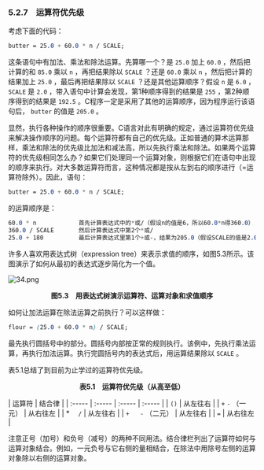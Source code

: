 ### 5.2.7　运算符优先级

考虑下面的代码：

```css
butter = 25.0 + 60.0 * n / SCALE;
```

这条语句中有加法、乘法和除法运算。先算哪一个？是 `25.0` 加上 `60.0` ，然后把计算的和 `85.0` 乘以 `n` ，再把结果除以 `SCALE` ？还是 `60.0` 乘以 `n` ，然后把计算的结果加上 `25.0` ，最后再把结果除以 `SCALE` ？还是其他运算顺序？假设 `n` 是 `6.0` ， `SCALE` 是 `2.0` ，带入语句中计算会发现，第1种顺序得到的结果是 `255` ，第2种顺序得到的结果是 `192.5` 。C程序一定是采用了其他的运算顺序，因为程序运行该语句后， `butter` 的值是 `205.0` 。

显然，执行各种操作的顺序很重要。C语言对此有明确的规定，通过运算符优先级来解决操作顺序的问题。每个运算符都有自己的优先级。正如普通的算术运算那样，乘法和除法的优先级比加法和减法高，所以先执行乘法和除法。如果两个运算符的优先级相同怎么办？如果它们处理同一个运算对象，则根据它们在语句中出现的顺序来执行。对大多数运算符而言，这种情况都是按从左到右的顺序进行（=运算符除外）。因此，语句：

```css
butter = 25.0 + 60.0 * n / SCALE;
```

的运算顺序是：

```css
60.0 * n            首先计算表达式中的*或/（假设n的值是6，所以60.0*n得360.0）
360.0 / SCALE       然后计算表达式中第2个*或/
25.0 + 180          最后计算表达式里第1个+或-，结果为205.0（假设SCALE的值是2.0）
```

许多人喜欢用表达式树（expression tree）来表示求值的顺序，如图5.3所示。该图演示了如何从最初的表达式逐步简化为一个值。

![34.png](./images/34.png)
<center class="my_markdown"><b class="my_markdown">图5.3　用表达式树演示运算符、运算对象和求值顺序</b></center>

如何让加法运算在除法运算之前执行？可以这样做：

```css
flour = (25.0 + 60.0 * n) / SCALE;
```

最先执行圆括号中的部分。圆括号内部按正常的规则执行。该例中，先执行乘法运算，再执行加法运算。执行完圆括号内的表达式后，用运算结果除以 `SCALE` 。

表5.1总结了到目前为止学过的运算符优先级。

<center class="my_markdown"><b class="my_markdown">表5.1　运算符优先级（从高至低）</b></center>

| 运算符 | 结合律 |
| :-----  | :-----  | :-----  | :-----  |
| `()` | 从左往右 |
| `+`   `-` （一元） | 从右往左 |
| *　 `/` | 从左往右 |
| `+` 　 `-` （二元） | 从左往右 |
| `=` | 从右往左 |

注意正号（加号）和负号（减号）的两种不同用法。结合律栏列出了运算符如何与运算对象结合。例如，一元负号与它右侧的量相结合，在除法中用除号左侧的运算对象除以右侧的运算对象。

